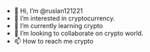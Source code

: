 - 👋 Hi, I’m @ruslan121221
- 👀 I’m interested in cryptocurrency.
- 🌱 I’m currently learning crypto
- 💞️ I’m looking to collaborate on crypto world.
- 📫 How to reach me crypto 

<!---
ruslan121221/ruslan121221 is a ✨ special ✨ repository because its `README.md` (this file) appears on your GitHub profile.
You can click the Preview link to take a look at your changes.
--->
